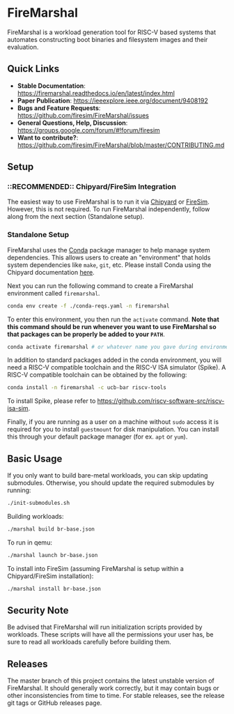 # FireMarshal

FireMarshal is a workload generation tool for RISC-V based systems that automates constructing boot binaries and filesystem images and their evaluation.

## Quick Links

* **Stable Documentation**: https://firemarshal.readthedocs.io/en/latest/index.html
* **Paper Publication**: https://ieeexplore.ieee.org/document/9408192
* **Bugs and Feature Requests**: https://github.com/firesim/FireMarshal/issues
* **General Questions, Help, Discussion**: https://groups.google.com/forum/#!forum/firesim
* **Want to contribute?**: https://github.com/firesim/FireMarshal/blob/master/CONTRIBUTING.md

## Setup

### ::RECOMMENDED:: Chipyard/FireSim Integration

The easiest way to use FireMarshal is to run it via [Chipyard](https://chipyard.readthedocs.io/en/latest/) or [FireSim](https://docs.fires.im/en/latest/).
However, this is not required.
To run FireMarshal independently, follow along from the next section (Standalone setup).

### Standalone Setup

FireMarshal uses the [Conda](https://docs.conda.io/en/latest/) package manager to help manage system dependencies.
This allows users to create an "environment" that holds system dependencies like ``make``, ``git``, etc.
Please install Conda using the Chipyard documentation [here](https://chipyard.readthedocs.io/en/main/Chipyard-Basics/Initial-Repo-Setup.html#default-requirements-installation).

Next you can run the following command to create a FireMarshal environment called ``firemarshal``.

```bash
conda env create -f ./conda-reqs.yaml -n firemarshal
```

To enter this environment, you then run the ``activate`` command.
**Note that this command should be run whenever you want to use FireMarshal so that packages can be properly be added to your ``PATH``**.

```bash
conda activate firemarshal # or whatever name you gave during environment creation
```

In addition to standard packages added in the conda environment, you will need a RISC-V compatible toolchain and the RISC-V ISA simulator (Spike).
A RISC-V compatible toolchain can be obtained by the following:

```bash
conda install -n firemarshal -c ucb-bar riscv-tools
```

To install Spike, please refer to https://github.com/riscv-software-src/riscv-isa-sim.

Finally, if you are running as a user on a machine without ``sudo`` access it is required for you to install ``guestmount`` for disk manipulation. 
You can install this through your default package manager (for ex. ``apt`` or ``yum``).

## Basic Usage

If you only want to build bare-metal workloads, you can skip updating submodules.
Otherwise, you should update the required submodules by running:

```bash
./init-submodules.sh
```

Building workloads:

```bash
./marshal build br-base.json
```

To run in qemu:

```bash
./marshal launch br-base.json
```

To install into FireSim (assuming FireMarshal is setup within a Chipyard/FireSim installation):

```bash
./marshal install br-base.json
```

## Security Note

Be advised that FireMarshal will run initialization scripts provided by workloads.
These scripts will have all the permissions your user has, be sure to read all workloads carefully before building them.

## Releases

The master branch of this project contains the latest unstable version of FireMarshal.
It should generally work correctly, but it may contain bugs or other inconsistencies from time to time.
For stable releases, see the release git tags or GitHub releases page.
